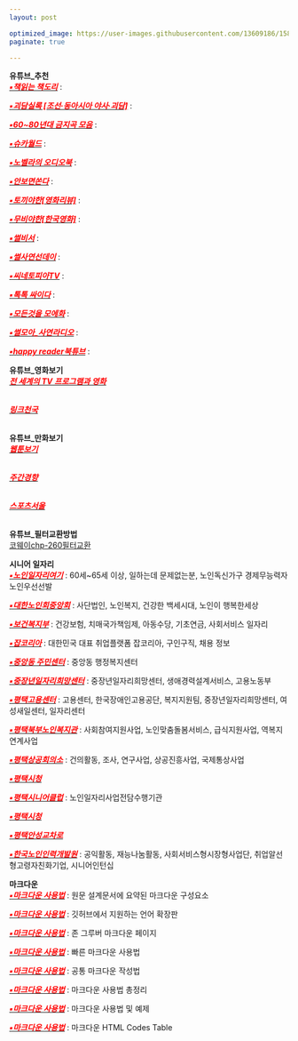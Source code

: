 ```yaml
---
layout: post

optimized_image: https://user-images.githubusercontent.com/13609186/158834851-5c5d7736-001b-448d-8bb6-eb99f2f16233.jpg
paginate: true

---
```

**유튜브_추천** <br>
[<span style="color:red">***▪책읽는 책도리***</span>](https://www.youtube.com/channel/UCbaXu_mTn6ya_pabSkx7xxw/videos) :  <br>

[<span style="color:red">***▪괴담실록 [조선·동아시아 야사·괴담]***</span>](https://www.youtube.com/c/%EA%B4%B4%EB%8B%B4%EC%8B%A4%EB%A1%9D/videos) :  <br>

[<span style="color:red">***▪60~80년대 금지곡 모음***</span>](https://www.youtube.com/watch?v=2deAxrJZz0Y) :  <br>

[<span style="color:red">***▪슈카월드***</span>](https://www.youtube.com/channel/UCsJ6RuBiTVWRX156FVbeaGg) :  <br>

[<span style="color:red">***▪노벨라의 오디오북***</span>](https://www.youtube.com/c/%EB%85%B8%EB%B2%A8%EB%9D%BC%EC%9D%98%EC%98%A4%EB%94%94%EC%98%A4%EB%B6%81/videos) :  <br>

[<span style="color:red">***▪안보면쏜다***</span>](https://www.youtube.com/channel/UC6I_9-U8yQeZ7DfMhnlsbfQ/videos) :  <br>

[<span style="color:red">***▪토끼야한[영화리뷰]***</span>](https://www.youtube.com/c/%ED%86%A0%EB%81%BC%EC%95%BC%ED%95%9C%EC%98%81%ED%99%94%EB%A6%AC%EB%B7%B0/videos) :  <br>

[<span style="color:red">***▪무비야한[한국영화]***</span>](https://www.youtube.com/c/%EB%AC%B4%EB%B9%84%EC%95%BC%ED%95%9C%ED%95%9C%EA%B5%AD%EC%98%81%ED%99%94/videos) :  <br>

[<span style="color:red">***▪썰비서***</span>](https://www.youtube.com/channel/UCq_IK22QjFP5K9xqYO4of3Q/videos) :  <br>

[<span style="color:red">***▪썰사연선데이***</span>](https://www.youtube.com/channel/UCQ_4osYROQt_HxGmc9F2eOQ/videos) :  <br>

[<span style="color:red">***▪씨네토피아TV***</span>](https://www.youtube.com/channel/UCJVhsvhyiXfSeBu-qsU3xkA/videos) :  <br>

[<span style="color:red">***▪톡톡 싸이다***</span>](https://www.youtube.com/channel/UC-zm5upSfF-8U3596uZap9Q/videos) :  <br>

[<span style="color:red">***▪모든것을 모에화***</span>](https://www.youtube.com/c/%EB%AA%A8%EB%93%A0%EA%B2%83%EC%9D%84%EB%AA%A8%EC%97%90%ED%99%94) :  <br>

[<span style="color:red">***▪썰모아_사연라디오***</span>](https://www.youtube.com/channel/UC3CTNIlCRvXJ1GcANM8jZTw) :  <br>

[<span style="color:red">***▪happy reader북튜브***</span>](https://www.youtube.com/channel/UCUHxbIttgoOqQWEnQZo2k5A/videos) :  <br>


**유튜브_영화보기** <br>
[<span style="color:red">***전 세계의 TV 프로그램과 영화***</span>](https://www.viki.com/explore)<br> <br>

[<span style="color:red">***링크천국***</span>](https://www.hotword.site/bbs/group.php?gr_id=cn)<br> <br>


**유튜브_만화보기** <br>
[<span style="color:red">***웹툰보기***</span>](https://newtoki123.com/webtoon?toon=%EC%9D%BC%EB%B0%98%EC%9B%B9%ED%88%B0)<br> <br>

[<span style="color:red">***주간경향***</span>](http://sports.khan.co.kr/comics/comics_genre.html)<br> <br>

[<span style="color:red">***스포츠서울***</span>](http://comic.sportsseoul.com/)<br> <br>


**유튜브_필터교환방법** <br>
[코웨이chp-260필터교환](https://www.youtube.com/watch?v=B92qHPJHWfA)


**시니어 일자리** <br>
[<span style="color:red">***▪노인일자리여기***</span>](https://www.seniorro.or.kr:4431) : 60세~65세 이상, 일하는데 문제없는분, 노인독신가구 경제무능력자노인우선선발<br>

[<span style="color:red">***▪대한노인회중앙회***</span>](http://www.koreapeople.co.kr/) : 사단법인, 노인복지, 건강한 백세시대, 노인이 행복한세상<br>

[<span style="color:red">***▪보건복지부***</span>](http://www.mohw.go.kr) : 건강보험, 치매국가책임제, 아동수당, 기초연금, 사회서비스 일자리<br>

[<span style="color:red">***▪잡코리아***</span>](https://www.jobkorea.co.kr/) : 대한민국 대표 취업플랫폼 잡코리아, 구인구직, 채용 정보<br>

[<span style="color:red">***▪중앙동 주민센터***</span>](https://www.pyeongtaek.go.kr/csc/jungang/contents.do?mId=0205000000) : 중앙동 행정복지센터<br>

[<span style="color:red">***▪중장년일자리희망센터***</span>](http://pyeongtaekcci.korcham.net/front/board/boardContentsView.do?boardId=10160&contId=49064&menuId=1318) : 중장년일자리희망센터, 생애경력설계서비스, 고용노동부<br>

[<span style="color:red">***▪평택고용센터***</span>](https://www.work.go.kr/pyeongtaek/main.do) : 고용센터, 한국장애인고용공단, 복지지원팀, 중장년일자리희망센터, 여성새일센터, 일자리센터<br>

[<span style="color:red">***▪평택북부노인복지관***</span>](https://bbnoin.or.kr:41004/) : 사회참여지원사업, 노인맞춤돌봄서비스, 급식지원사업, 역복지연계사업<br>

[<span style="color:red">***▪평택상공회의소***</span>](https://pyeongtaekcci.korcham.net/front/user/main.do) : 건의활동, 조사, 연구사업, 상공진흥사업, 국제통상사업<br>

[<span style="color:red">***▪평택시청***</span>](https://www.pyeongtaek.go.kr/intro.jsp)<br>

[<span style="color:red">***▪평택시니어클럽***</span>](http://www.ptseniorclub.or.kr/) : 노인일자리사업전담수행기관<br>

[<span style="color:red">***▪평택시청***</span>](https://www.pyeongtaek.go.kr/intro.jsp)<br>

[<span style="color:red">***▪평택안성교차로***</span>](http://www.ptkcr.com/)<br>

[<span style="color:red">***▪한국노인인력개발원***</span>](https://www.kordi.or.kr/main.do) : 공익활동, 재능나눔활동, 사회서비스형시장형사업단, 취업알선형고령자친화기업, 시니어인턴십<br>


**마크다운** <br>
[<span style="color:red">***▪마크다운 사용법***</span>](https://www.markdownguide.org/basic-syntax) : 원문 설계문서에 요약된 마크다운 구성요소<br>

[<span style="color:red">***▪마크다운 사용법***</span>](http://www.rubycoloredglasses.com/2013/04/languages-supported-by-github-flavored-markdown/) : 깃허브에서 지원하는 언어 확장판<br>

[<span style="color:red">***▪마크다운 사용법***</span>](https://nolboo.kim/blog/2013/09/07/john-gruber-markdown/) : 존 그루버 마크다운 페이지<br>

[<span style="color:red">***▪마크다운 사용법***</span>](http://taewan.kim/post/markdown/#chapter-2) : 빠른 마크다운 사용법<br>

[<span style="color:red">***▪마크다운 사용법***</span>](https://gist.github.com/ihoneymon/652be052a0727ad59601) : 공통 마크다운 작성법<br>

[<span style="color:red">***▪마크다운 사용법***</span>](https://heropy.blog/2017/09/30/markdown/) : 마크다운 사용법 총정리<br>

[<span style="color:red">***▪마크다운 사용법***</span>](https://theorydb.github.io/envops/2019/05/22/envops-blog-how-to-use-md/) : 마크다운 사용법 및 예제

[<span style="color:red">***▪마크다운 사용법***</span>](https://ascii.cl/htmlcodes.htm) : 마크다운 HTML Codes Table<br>



